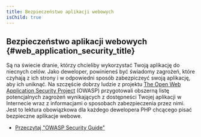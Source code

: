 ```yaml
---
title: Bezpieczeństwo aplikacji webowych
isChild: true
---
```


## Bezpieczeństwo aplikacji webowych {#web_application_security_title}

Są na świecie dranie, którzy chcieliby wykorzystać Twoją aplikację do niecnych celów. Jako deweloper, powinieneś być
świadomy zagrożeń, które czyhają z ich strony i w odpowiedni sposób zabezpiczeyć swoją aplikację, aby ich uniknąć. Na
szczęście dobrzy ludzie z projektu [The Open Web Application Security Project][1] (OWASP) przygotowali obszerną listę
potencjalnych zagrożeń wynikających z dostępneści Twojej aplikacji w Internecie wraz z informacjami o sposobach
zabezpieczenia przez nimi. Jest to lektura obowiązkowa dla każdego dewelopera PHP chcącego pisać bezpieczne aplikacje
webowe.

* [Przeczytaj "OWASP Security Guide"][2]

[1]: https://www.owasp.org/
[2]: https://www.owasp.org/index.php/Guide_Table_of_Contents
